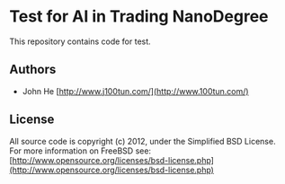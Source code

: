 # Test for AI in Trading NanoDegree # 

This repository contains code for test.


## Authors ##

 - John He [http://www.j100tun.com/](http://www.100tun.com/)

## License ##

All source code is copyright (c) 2012, under the Simplified BSD License.  
For more information on FreeBSD see: [http://www.opensource.org/licenses/bsd-license.php](http://www.opensource.org/licenses/bsd-license.php)

